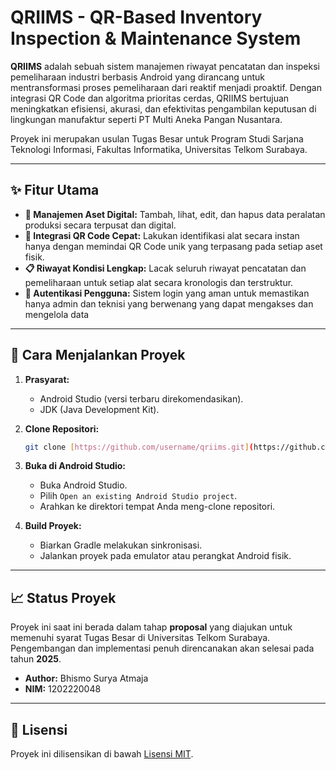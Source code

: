# QRIIMS - QR-Based Inventory Inspection & Maintenance System

**QRIIMS** adalah sebuah sistem manajemen riwayat pencatatan dan inspeksi pemeliharaan industri berbasis Android yang dirancang untuk mentransformasi proses pemeliharaan dari reaktif menjadi proaktif. Dengan integrasi QR Code dan algoritma prioritas cerdas, QRIIMS bertujuan meningkatkan efisiensi, akurasi, dan efektivitas pengambilan keputusan di lingkungan manufaktur seperti PT Multi Aneka Pangan Nusantara.

Proyek ini merupakan usulan Tugas Besar untuk Program Studi Sarjana Teknologi Informasi, Fakultas Informatika, Universitas Telkom Surabaya.

---

## ✨ Fitur Utama

-   **📱 Manajemen Aset Digital:** Tambah, lihat, edit, dan hapus data peralatan produksi secara terpusat dan digital.
-   **🔗 Integrasi QR Code Cepat:** Lakukan identifikasi alat secara instan hanya dengan memindai QR Code unik yang terpasang pada setiap aset fisik.
-   **📋 Riwayat Kondisi Lengkap:** Lacak seluruh riwayat pencatatan dan pemeliharaan untuk setiap alat secara kronologis dan terstruktur.
-   **🔐 Autentikasi Pengguna:** Sistem login yang aman untuk memastikan hanya admin dan teknisi yang berwenang yang dapat mengakses dan mengelola data

---

## 🚀 Cara Menjalankan Proyek

1.  **Prasyarat:**
    -   Android Studio (versi terbaru direkomendasikan).
    -   JDK (Java Development Kit).

2.  **Clone Repositori:**
    ```bash
    git clone [https://github.com/username/qriims.git](https://github.com/username/qriims.git)
    ```

3.  **Buka di Android Studio:**
    -   Buka Android Studio.
    -   Pilih `Open an existing Android Studio project`.
    -   Arahkan ke direktori tempat Anda meng-clone repositori.

4.  **Build Proyek:**
    -   Biarkan Gradle melakukan sinkronisasi.
    -   Jalankan proyek pada emulator atau perangkat Android fisik.

---

## 📈 Status Proyek

Proyek ini saat ini berada dalam tahap **proposal** yang diajukan untuk memenuhi syarat Tugas Besar di Universitas Telkom Surabaya. Pengembangan dan implementasi penuh direncanakan akan selesai pada tahun **2025**.

-   **Author:** Bhismo Surya Atmaja
-   **NIM:** 1202220048

---

## 📄 Lisensi

Proyek ini dilisensikan di bawah [Lisensi MIT](LICENSE).
